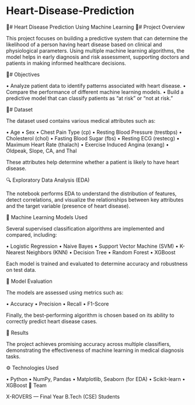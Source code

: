 # Heart-Disease-Prediction
💓# Heart Disease Prediction Using Machine Learning
📘# Project Overview

This project focuses on building a predictive system that can determine the likelihood of a person having heart disease based on clinical and physiological parameters. Using multiple machine learning algorithms, the model helps in early diagnosis and risk assessment, supporting doctors and patients in making informed healthcare decisions.

🎯# Objectives

•	Analyze patient data to identify patterns associated with heart disease.
•	Compare the performance of different machine learning models.
•	Build a predictive model that can classify patients as “at risk” or “not at risk.”


🧩# Dataset

The dataset used contains various medical attributes such as:

•	Age
•	Sex
•	Chest Pain Type (cp)
•	Resting Blood Pressure (trestbps)
•	Cholesterol (chol)
•	Fasting Blood Sugar (fbs)
•	Resting ECG (restecg)
•	Maximum Heart Rate (thalach)
•	Exercise Induced Angina (exang)
•	Oldpeak, Slope, CA, and Thal


These attributes help determine whether a patient is likely to have heart disease.

🔍 Exploratory Data Analysis (EDA)

The notebook performs EDA to understand the distribution of features, detect correlations, and visualize the relationships between key attributes and the target variable (presence of heart disease).

🤖 Machine Learning Models Used

Several supervised classification algorithms are implemented and compared, including:

•	Logistic Regression
•	Naive Bayes
•	Support Vector Machine (SVM)
•	K-Nearest Neighbors (KNN)
•	Decision Tree
•	Random Forest
•	XGBoost


Each model is trained and evaluated to determine accuracy and robustness on test data.

🧠 Model Evaluation

The models are assessed using metrics such as:

•	Accuracy
•	Precision
•	Recall
•	F1-Score

Finally, the best-performing algorithm is chosen based on its ability to correctly predict heart disease cases.

🏁 Results

The project achieves promising accuracy across multiple classifiers, demonstrating the effectiveness of machine learning in medical diagnosis tasks.

⚙️ Technologies Used

•	Python
•	NumPy, Pandas
•	Matplotlib, Seaborn (for EDA)
•	Scikit-learn
•	XGBoost
👥 Team

X-ROVERS — Final Year B.Tech (CSE) Students
